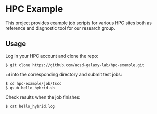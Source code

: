 # HPC Example

This project provides example job scripts for various HPC sites both as reference and diagnostic tool for our research group.

## Usage

Log in your HPC account and clone the repo:
```console
$ git clone https://github.com/ucsd-galaxy-lab/hpc-example.git
```

`cd` into the corresponding directory and submit test jobs:
```console
$ cd hpc-example/job/tscc
$ qsub hello_hybrid.sh
```

Check results when the job finishes:
```console
$ cat hello_hybrid.log
```

